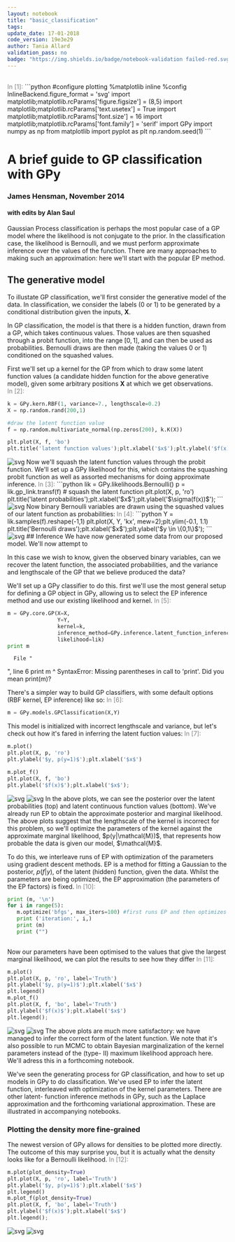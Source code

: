 ```yaml
---
layout: notebook
title: "basic_classification"
tags:
update_date: 17-01-2018
code_version: 19e3e29
author: Tania Allard
validation_pass: no
badge: "https://img.shields.io/badge/notebook-validation failed-red.svg"
---
```

<br/>
<font color="#808080">
 In&nbsp;[1]:
</font>
```python
#configure plotting
%matplotlib inline
%config InlineBackend.figure_format = 'svg'
import matplotlib;matplotlib.rcParams['figure.figsize'] = (8,5)
import matplotlib;matplotlib.rcParams['text.usetex'] = True
import matplotlib;matplotlib.rcParams['font.size'] = 16
import matplotlib;matplotlib.rcParams['font.family'] = 'serif'
import GPy
import numpy as np
from matplotlib import pyplot as plt
np.random.seed(1)
```

# A brief guide to GP classification with GPy

### James Hensman, November 2014
#### with edits by Alan Saul

Gaussian Process classification is perhaps the most popular case of a GP model
where the likelihood is not conjugate to the prior. In the classification case,
the likelihood is Bernoulli, and we must perform approximate inference over the
values of the function. There are many approaches to making such an
approximation: here we'll start with the popular EP method.

## The generative model
To illustate GP classification, we'll first consider the generative model of the
data. In classification, we consider the labels (0 or 1) to be generated by a
conditional distribution given the inputs, $\mathbf X$.

In GP classification, the model is that there is a hidden function, drawn from a
GP, which takes continuous values. Those values are then squashed through a
probit function,  into the range $[0, 1]$, and can then be used as
probabilities. Bernoulli draws are then made (taking the values 0 or 1)
conditioned on the squashed values.

First we'll set up a kernel for the GP from which to draw some latent function
values (a candidate hidden function for the above generative model), given some
arbitrary positions $\mathbf X$ at which we get observations.
<font color="#808080">
 In&nbsp;[2]:
</font>
```python
k = GPy.kern.RBF(1, variance=7., lengthscale=0.2)
X = np.random.rand(200,1)

#draw the latent function value
f = np.random.multivariate_normal(np.zeros(200), k.K(X))

plt.plot(X, f, 'bo')
plt.title('latent function values');plt.xlabel('$x$');plt.ylabel('$f(x)$');
```
<img alt="svg" src="{{site.url}}{{site.baseurl}}/images/notebook_images/basic_classification/basic_classification_3_0.svg"/>
Now we'll squash the latent function values through the probit function. We'll
set up a GPy likelihood for this, which contains the squashing probit function
as well as assorted mechanisms for doing approximate inference.
<font color="#808080">
 In&nbsp;[3]:
</font>
```python
lik = GPy.likelihoods.Bernoulli()
p = lik.gp_link.transf(f) # squash the latent function
plt.plot(X, p, 'ro')
plt.title('latent probabilities');plt.xlabel('$x$');plt.ylabel('$\sigma(f(x))$');
```
<img alt="svg" src="{{site.url}}{{site.baseurl}}/images/notebook_images/basic_classification/basic_classification_5_0.svg"/>
Now binary Bernoulli variables are drawn using the squashed values of our latent
function as probabilities:
<font color="#808080">
 In&nbsp;[4]:
</font>
```python
Y = lik.samples(f).reshape(-1,1)
plt.plot(X, Y, 'kx', mew=2);plt.ylim(-0.1, 1.1)
plt.title('Bernoulli draws');plt.xlabel('$x$');plt.ylabel('$y \in \{0,1\}$');
```
<img alt="svg" src="{{site.url}}{{site.baseurl}}/images/notebook_images/basic_classification/basic_classification_7_0.svg"/>
## Inference
We have now generated some data from our proposed model. We'll now attempt to

In this case we wish to know, given the observed binary variables, can we
recover the latent function, the associated probabilities, and the variance and
lengthscale of the GP that we believe produced the data?

We'll set up a GPy classifier to do this. first we'll use the most general setup
for defining a GP object in GPy, allowing us to select the EP inference method
and use our existing likelihood and kernel.
<font color="#808080">
 In&nbsp;[5]:
</font>
```python
m = GPy.core.GP(X=X,
                Y=Y, 
                kernel=k, 
                inference_method=GPy.inference.latent_function_inference.expectation_propagation.EP(),
                likelihood=lik)
print m
```


      File "
<ipython-input-5-813828e1cdb4>
 ", line 6
        print m
              ^
    SyntaxError: Missing parentheses in call to 'print'. Did you mean print(m)?



There's a simpler way to build GP classifiers, with some default options (RBF
kernel, EP inference) like so:
 <font color="#808080">
  In&nbsp;[6]:
 </font>
 ```python
m = GPy.models.GPClassification(X,Y)
```

This model is initialized with incorrect lengthscale and variance, but let's
check out how it's fared in inferring the latent fuction values:
 <font color="#808080">
  In&nbsp;[7]:
 </font>
 ```python
m.plot()
plt.plot(X, p, 'ro')
plt.ylabel('$y, p(y=1)$');plt.xlabel('$x$')

m.plot_f()
plt.plot(X, f, 'bo')
plt.ylabel('$f(x)$');plt.xlabel('$x$');
```
 <img alt="svg" src="{{site.url}}{{site.baseurl}}/images/notebook_images/basic_classification/basic_classification_13_1.svg"/>
 <img alt="svg" src="{{site.url}}{{site.baseurl}}/images/notebook_images/basic_classification/basic_classification_13_3.svg"/>
 In the above plots, we can see the posterior over the latent probabilities (top)
and latent continuous function values (bottom). We've already run EP to obtain
the approximate posterior and marginal likelihood. The above plots suggest that
the lengthscale of the kernel is incorrect for this problem, so we'll optimize
the parameters of the kernel against the approximate marginal likelihood,
$p(y|\mathcal{M})$, that represents how probable the data is given our model,
$\mathcal{M}$.

To do this, we interleave runs of EP with optimization of the parameters using
gradient descent methods. EP is a method for fitting a Gaussian to the
posterior, $p(f|y)$, of the latent (hidden) function, given the data. Whilst the
parameters are being optimized, the EP approximation (the parameters of the EP
factors) is fixed.
 <font color="#808080">
  In&nbsp;[10]:
 </font>
 ```python
print (m, '\n')
for i in range(5):
    m.optimize('bfgs', max_iters=100) #first runs EP and then optimizes the kernel parameters
    print ('iteration:', i,)
    print (m)
    print ("")
        
```

Now our parameters have been optimised to the values that give the largest
marginal likelihood, we can plot the results to see how they differ
 <font color="#808080">
  In&nbsp;[11]:
 </font>
 ```python
m.plot()
plt.plot(X, p, 'ro', label='Truth')
plt.ylabel('$y, p(y=1)$');plt.xlabel('$x$')
plt.legend()
m.plot_f()
plt.plot(X, f, 'bo', label='Truth')
plt.ylabel('$f(x)$');plt.xlabel('$x$')
plt.legend();
```
 <img alt="svg" src="{{site.url}}{{site.baseurl}}/images/notebook_images/basic_classification/basic_classification_17_1.svg"/>
 <img alt="svg" src="{{site.url}}{{site.baseurl}}/images/notebook_images/basic_classification/basic_classification_17_3.svg"/>
 The above plots are much more satisfactory: we have managed to infer the correct
form of the latent function. We note that it's also possible to run MCMC to
obtain Bayesian marginalization of the kernel parameters instead of the (type-
II) maximum likelihood approach here. We'll adress this in a forthcoming
notebook.

We've seen the generating process for GP classification, and how to set up
models in GPy to do classification. We've used EP to infer the latent function,
interleaved with optimization of the kernel parameters. There are other latent-
function inference methods in GPy, such as the Laplace approximation and the
forthcoming variational approximation. These are illustrated in accompanying
notebooks.

### Plotting the density more fine-grained

The newest version of GPy allows for densities to be plotted more directly. The
outcome of this may surprise you, but it is actually what the density looks like
for a Bernoulli likelihood.
 <font color="#808080">
  In&nbsp;[12]:
 </font>
 ```python
m.plot(plot_density=True)
plt.plot(X, p, 'ro', label='Truth')
plt.ylabel('$y, p(y=1)$');plt.xlabel('$x$')
plt.legend()
m.plot_f(plot_density=True)
plt.plot(X, f, 'bo', label='Truth')
plt.ylabel('$f(x)$');plt.xlabel('$x$')
plt.legend();
```
 <img alt="svg" src="{{site.url}}{{site.baseurl}}/images/notebook_images/basic_classification/basic_classification_20_1.svg"/>
 <img alt="svg" src="{{site.url}}{{site.baseurl}}/images/notebook_images/basic_classification/basic_classification_20_3.svg"/>
</ipython-input-5-813828e1cdb4>